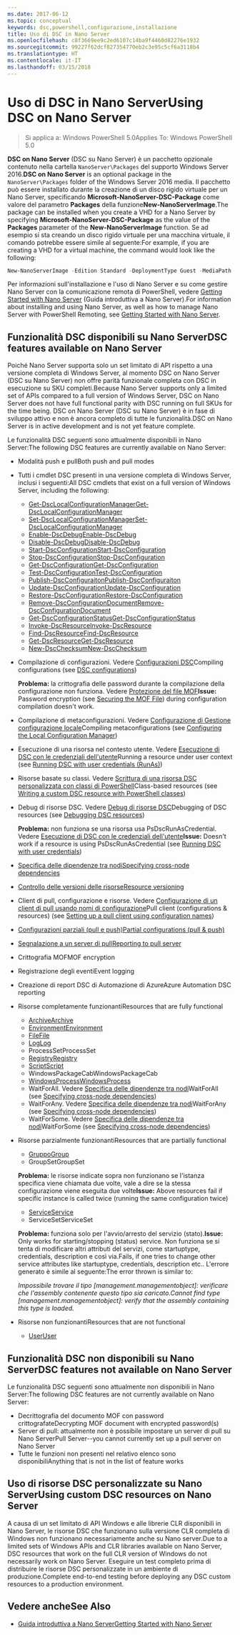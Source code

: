 ```yaml
---
ms.date: 2017-06-12
ms.topic: conceptual
keywords: dsc,powershell,configurazione,installazione
title: Uso di DSC in Nano Server
ms.openlocfilehash: c8f3669ee9c2ed6107c14ba9f4460d82276e1932
ms.sourcegitcommit: 99227f62dcf827354770eb2c3e95c5cf6a3118b4
ms.translationtype: HT
ms.contentlocale: it-IT
ms.lasthandoff: 03/15/2018
---
```

# <a name="using-dsc-on-nano-server"></a><span data-ttu-id="5e690-103">Uso di DSC in Nano Server</span><span class="sxs-lookup"><span data-stu-id="5e690-103">Using DSC on Nano Server</span></span>

> <span data-ttu-id="5e690-104">Si applica a: Windows PowerShell 5.0</span><span class="sxs-lookup"><span data-stu-id="5e690-104">Applies To: Windows PowerShell 5.0</span></span>

<span data-ttu-id="5e690-105">**DSC on Nano Server** (DSC su Nano Server) è un pacchetto opzionale contenuto nella cartella `NanoServer\Packages` del supporto Windows Server 2016.</span><span class="sxs-lookup"><span data-stu-id="5e690-105">**DSC on Nano Server** is an optional package in the `NanoServer\Packages` folder of the Windows Server 2016 media.</span></span> <span data-ttu-id="5e690-106">Il pacchetto può essere installato durante la creazione di un disco rigido virtuale per un Nano Server, specificando **Microsoft-NanoServer-DSC-Package** come valore del parametro **Packages** della funzione**New-NanoServerImage**.</span><span class="sxs-lookup"><span data-stu-id="5e690-106">The package can be installed when you create a VHD for a Nano Server by specifying **Microsoft-NanoServer-DSC-Package** as the value of the **Packages** parameter of the **New-NanoServerImage** function.</span></span> <span data-ttu-id="5e690-107">Se ad esempio si sta creando un disco rigido virtuale per una macchina virtuale, il comando potrebbe essere simile al seguente:</span><span class="sxs-lookup"><span data-stu-id="5e690-107">For example, if you are creating a VHD for a virtual machine, the command would look like the following:</span></span>

```powershell
New-NanoServerImage -Edition Standard -DeploymentType Guest -MediaPath f:\ -BasePath .\Base -TargetPath .\Nano1\Nano.vhd -ComputerName Nano1 -Packages Microsoft-NanoServer-DSC-Package
```

<span data-ttu-id="5e690-108">Per informazioni sull'installazione e l'uso di Nano Server e su come gestire Nano Server con la comunicazione remota di PowerShell, vedere [Getting Started with Nano Server](https://technet.microsoft.com/library/mt126167.aspx) (Guida introduttiva a Nano Server).</span><span class="sxs-lookup"><span data-stu-id="5e690-108">For information about installing and using Nano Server, as well as how to manage Nano Server with PowerShell Remoting, see [Getting Started with Nano Server](https://technet.microsoft.com/library/mt126167.aspx).</span></span>


## <a name="dsc-features-available-on-nano-server"></a><span data-ttu-id="5e690-109">Funzionalità DSC disponibili su Nano Server</span><span class="sxs-lookup"><span data-stu-id="5e690-109">DSC features available on Nano Server</span></span>

 <span data-ttu-id="5e690-110">Poiché Nano Server supporta solo un set limitato di API rispetto a una versione completa di Windows Server, al momento DSC on Nano Server (DSC su Nano Server) non offre parità funzionale completa con DSC in esecuzione su SKU completi.</span><span class="sxs-lookup"><span data-stu-id="5e690-110">Because Nano Server supports only a limited set of APIs compared to a full version of Windows Server, DSC on Nano Server does not have full functional parity with DSC running on full SKUs for the time being.</span></span> <span data-ttu-id="5e690-111">DSC on Nano Server (DSC su Nano Server) è in fase di sviluppo attivo e non è ancora completo di tutte le funzionalità.</span><span class="sxs-lookup"><span data-stu-id="5e690-111">DSC on Nano Server is in active development and is not yet feature complete.</span></span>
 
 <span data-ttu-id="5e690-112">Le funzionalità DSC seguenti sono attualmente disponibili in Nano Server:</span><span class="sxs-lookup"><span data-stu-id="5e690-112">The following DSC features are currently available on Nano Server:</span></span> 


* <span data-ttu-id="5e690-113">Modalità push e pull</span><span class="sxs-lookup"><span data-stu-id="5e690-113">Both push and pull modes</span></span>

* <span data-ttu-id="5e690-114">Tutti i cmdlet DSC presenti in una versione completa di Windows Server, inclusi i seguenti:</span><span class="sxs-lookup"><span data-stu-id="5e690-114">All DSC cmdlets that exist on a full version of Windows Server, including the following:</span></span> 
  * [<span data-ttu-id="5e690-115">Get-DscLocalConfigurationManager</span><span class="sxs-lookup"><span data-stu-id="5e690-115">Get-DscLocalConfigurationManager</span></span>](https://technet.microsoft.com/library/dn407378.aspx)
  * [<span data-ttu-id="5e690-116">Set-DscLocalConfigurationManager</span><span class="sxs-lookup"><span data-stu-id="5e690-116">Set-DscLocalConfigurationManager</span></span>](https://technet.microsoft.com/library/dn521621.aspx)     
  * [<span data-ttu-id="5e690-117">Enable-DscDebug</span><span class="sxs-lookup"><span data-stu-id="5e690-117">Enable-DscDebug</span></span>](https://technet.microsoft.com/en-us/library/mt517870.aspx)
  * [<span data-ttu-id="5e690-118">Disable-DscDebug</span><span class="sxs-lookup"><span data-stu-id="5e690-118">Disable-DscDebug</span></span>](https://technet.microsoft.com/en-us/library/mt517872.aspx)       
  * [<span data-ttu-id="5e690-119">Start-DscConfiguration</span><span class="sxs-lookup"><span data-stu-id="5e690-119">Start-DscConfiguration</span></span>](https://technet.microsoft.com/en-us/library/dn521623.aspx)
  * [<span data-ttu-id="5e690-120">Stop-DscConfiguration</span><span class="sxs-lookup"><span data-stu-id="5e690-120">Stop-DscConfiguration</span></span>](https://technet.microsoft.com/en-us/library/mt143542.aspx)
  * [<span data-ttu-id="5e690-121">Get-DscConfiguration</span><span class="sxs-lookup"><span data-stu-id="5e690-121">Get-DscConfiguration</span></span>](https://technet.microsoft.com/en-us/library/dn407379.aspx)
  * [<span data-ttu-id="5e690-122">Test-DscConfiguration</span><span class="sxs-lookup"><span data-stu-id="5e690-122">Test-DscConfiguration</span></span>](https://technet.microsoft.com/en-us/library/dn407382.aspx)      
  * [<span data-ttu-id="5e690-123">Publish-DscConfiguraiton</span><span class="sxs-lookup"><span data-stu-id="5e690-123">Publish-DscConfiguraiton</span></span>](https://technet.microsoft.com/en-us/library/mt517875.aspx) 
  * [<span data-ttu-id="5e690-124">Update-DscConfiguration</span><span class="sxs-lookup"><span data-stu-id="5e690-124">Update-DscConfiguration</span></span>](https://technet.microsoft.com/en-us/library/mt143541.aspx)
  * [<span data-ttu-id="5e690-125">Restore-DscConfiguration</span><span class="sxs-lookup"><span data-stu-id="5e690-125">Restore-DscConfiguration</span></span>](https://technet.microsoft.com/en-us/library/dn407383.aspx)
  * [<span data-ttu-id="5e690-126">Remove-DscConfigurationDocument</span><span class="sxs-lookup"><span data-stu-id="5e690-126">Remove-DscConfigurationDocument</span></span>](https://technet.microsoft.com/en-us/library/mt143544.aspx)
  * [<span data-ttu-id="5e690-127">Get-DscConfigurationStatus</span><span class="sxs-lookup"><span data-stu-id="5e690-127">Get-DscConfigurationStatus</span></span>](https://technet.microsoft.com/en-us/library/mt517868.aspx)
  * [<span data-ttu-id="5e690-128">Invoke-DscResource</span><span class="sxs-lookup"><span data-stu-id="5e690-128">Invoke-DscResource</span></span>](https://technet.microsoft.com/en-us/library/mt517869.aspx)
  * [<span data-ttu-id="5e690-129">Find-DscResource</span><span class="sxs-lookup"><span data-stu-id="5e690-129">Find-DscResource</span></span>](https://technet.microsoft.com/en-us/library/mt517874.aspx)
  * [<span data-ttu-id="5e690-130">Get-DscResource</span><span class="sxs-lookup"><span data-stu-id="5e690-130">Get-DscResource</span></span>](https://technet.microsoft.com/en-us/library/dn521625.aspx)
  * [<span data-ttu-id="5e690-131">New-DscChecksum</span><span class="sxs-lookup"><span data-stu-id="5e690-131">New-DscChecksum</span></span>](https://technet.microsoft.com/en-us/library/dn521622.aspx)    

* <span data-ttu-id="5e690-132">Compilazione di configurazioni. Vedere [Configurazioni DSC](configurations.md)</span><span class="sxs-lookup"><span data-stu-id="5e690-132">Compiling configurations (see [DSC configurations](configurations.md))</span></span>

  <span data-ttu-id="5e690-133">**Problema:** la crittografia delle password durante la compilazione della configurazione non funziona. Vedere [Protezione del file MOF](securemof.md)</span><span class="sxs-lookup"><span data-stu-id="5e690-133">**Issue:** Password encryption (see [Securing the MOF File](securemof.md)) during configuration compilation doesn't work.</span></span>

* <span data-ttu-id="5e690-134">Compilazione di metaconfigurazioni. Vedere [Configurazione di Gestione configurazione locale](metaConfig.md)</span><span class="sxs-lookup"><span data-stu-id="5e690-134">Compiling metaconfigurations (see [Configuring the Local Configuration Manager](metaConfig.md))</span></span>

* <span data-ttu-id="5e690-135">Esecuzione di una risorsa nel contesto utente. Vedere [Esecuzione di DSC con le credenziali dell'utente](runAsUser.md)</span><span class="sxs-lookup"><span data-stu-id="5e690-135">Running a resource under user context (see [Running DSC with user credentials (RunAs)](runAsUser.md))</span></span>

* <span data-ttu-id="5e690-136">Risorse basate su classi. Vedere [Scrittura di una risorsa DSC personalizzata con classi di PowerShell](authoringResourceClass.md)</span><span class="sxs-lookup"><span data-stu-id="5e690-136">Class-based resources (see [Writing a custom DSC resource with PowerShell classes](authoringResourceClass.md))</span></span>

* <span data-ttu-id="5e690-137">Debug di risorse DSC. Vedere [Debug di risorse DSC](debugresource.md)</span><span class="sxs-lookup"><span data-stu-id="5e690-137">Debugging of DSC resources (see [Debugging DSC resources](debugresource.md))</span></span>
  
  <span data-ttu-id="5e690-138">**Problema:** non funziona se una risorsa usa PsDscRunAsCredential. Vedere [Esecuzione di DSC con le credenziali dell'utente](runAsUser.md)</span><span class="sxs-lookup"><span data-stu-id="5e690-138">**Issue:** Doesn't work if a resource is using PsDscRunAsCredential (see [Running DSC with user credentials](runAsUser.md))</span></span>

* [<span data-ttu-id="5e690-139">Specifica delle dipendenze tra nodi</span><span class="sxs-lookup"><span data-stu-id="5e690-139">Specifying cross-node dependencies</span></span>](crossNodeDependencies.md) 

* [<span data-ttu-id="5e690-140">Controllo delle versioni delle risorse</span><span class="sxs-lookup"><span data-stu-id="5e690-140">Resource versioning</span></span>](sxsResource.md)

* <span data-ttu-id="5e690-141">Client di pull, configurazione e risorse. Vedere [Configurazione di un client di pull usando nomi di configurazione](pullClientConfigNames.md)</span><span class="sxs-lookup"><span data-stu-id="5e690-141">Pull client (configurations & resources) (see [Setting up a pull client using configuration names](pullClientConfigNames.md))</span></span>

* [<span data-ttu-id="5e690-142">Configurazioni parziali (pull e push)</span><span class="sxs-lookup"><span data-stu-id="5e690-142">Partial configurations (pull & push)</span></span>](partialConfigs.md)

* [<span data-ttu-id="5e690-143">Segnalazione a un server di pull</span><span class="sxs-lookup"><span data-stu-id="5e690-143">Reporting to pull server</span></span>](reportServer.md) 

* <span data-ttu-id="5e690-144">Crittografia MOF</span><span class="sxs-lookup"><span data-stu-id="5e690-144">MOF encryption</span></span>

* <span data-ttu-id="5e690-145">Registrazione degli eventi</span><span class="sxs-lookup"><span data-stu-id="5e690-145">Event logging</span></span>

* <span data-ttu-id="5e690-146">Creazione di report DSC di Automazione di Azure</span><span class="sxs-lookup"><span data-stu-id="5e690-146">Azure Automation DSC reporting</span></span>

* <span data-ttu-id="5e690-147">Risorse completamente funzionanti</span><span class="sxs-lookup"><span data-stu-id="5e690-147">Resources that are fully functional</span></span>
  * [<span data-ttu-id="5e690-148">Archive</span><span class="sxs-lookup"><span data-stu-id="5e690-148">Archive</span></span>](archiveResource.md)
  * [<span data-ttu-id="5e690-149">Environment</span><span class="sxs-lookup"><span data-stu-id="5e690-149">Environment</span></span>](environmentResource.md)
  * [<span data-ttu-id="5e690-150">File</span><span class="sxs-lookup"><span data-stu-id="5e690-150">File</span></span>](fileResource.md)
  * [<span data-ttu-id="5e690-151">Log</span><span class="sxs-lookup"><span data-stu-id="5e690-151">Log</span></span>](logResource.md)
  * <span data-ttu-id="5e690-152">ProcessSet</span><span class="sxs-lookup"><span data-stu-id="5e690-152">ProcessSet</span></span>
  * [<span data-ttu-id="5e690-153">Registry</span><span class="sxs-lookup"><span data-stu-id="5e690-153">Registry</span></span>](registryResource.md)
  * [<span data-ttu-id="5e690-154">Script</span><span class="sxs-lookup"><span data-stu-id="5e690-154">Script</span></span>](scriptResource.md)
  * <span data-ttu-id="5e690-155">WindowsPackageCab</span><span class="sxs-lookup"><span data-stu-id="5e690-155">WindowsPackageCab</span></span>
  * [<span data-ttu-id="5e690-156">WindowsProcess</span><span class="sxs-lookup"><span data-stu-id="5e690-156">WindowsProcess</span></span>](windowsProcessResource.md)
  * <span data-ttu-id="5e690-157">WaitForAll. Vedere [Specifica delle dipendenze tra nodi](crossNodeDependencies.md)</span><span class="sxs-lookup"><span data-stu-id="5e690-157">WaitForAll (see [Specifying cross-node dependencies](crossNodeDependencies.md))</span></span>
  * <span data-ttu-id="5e690-158">WaitForAny. Vedere [Specifica delle dipendenze tra nodi](crossNodeDependencies.md)</span><span class="sxs-lookup"><span data-stu-id="5e690-158">WaitForAny (see [Specifying cross-node dependencies](crossNodeDependencies.md))</span></span>
  * <span data-ttu-id="5e690-159">WaitForSome. Vedere [Specifica delle dipendenze tra nodi](crossNodeDependencies.md)</span><span class="sxs-lookup"><span data-stu-id="5e690-159">WaitForSome (see [Specifying cross-node dependencies](crossNodeDependencies.md))</span></span>

* <span data-ttu-id="5e690-160">Risorse parzialmente funzionanti</span><span class="sxs-lookup"><span data-stu-id="5e690-160">Resources that are partially functional</span></span>
  * [<span data-ttu-id="5e690-161">Gruppo</span><span class="sxs-lookup"><span data-stu-id="5e690-161">Group</span></span>](groupResource.md)
  * <span data-ttu-id="5e690-162">GroupSet</span><span class="sxs-lookup"><span data-stu-id="5e690-162">GroupSet</span></span>
  
  <span data-ttu-id="5e690-163">**Problema:** le risorse indicate sopra non funzionano se l'istanza specifica viene chiamata due volte, vale a dire se la stessa configurazione viene eseguita due volte</span><span class="sxs-lookup"><span data-stu-id="5e690-163">**Issue:** Above resources fail if specific instance is called twice (running the same configuration twice)</span></span>
  
  * [<span data-ttu-id="5e690-164">Service</span><span class="sxs-lookup"><span data-stu-id="5e690-164">Service</span></span>](serviceResource.md)
  * <span data-ttu-id="5e690-165">ServiceSet</span><span class="sxs-lookup"><span data-stu-id="5e690-165">ServiceSet</span></span>
  
  <span data-ttu-id="5e690-166">**Problema:** funziona solo per l'avvio/arresto del servizio (stato).</span><span class="sxs-lookup"><span data-stu-id="5e690-166">**Issue:** Only works for starting/stopping (status) service.</span></span> <span data-ttu-id="5e690-167">Non funziona se si tenta di modificare altri attributi del servizi, come startuptype, credentials, description e così via.</span><span class="sxs-lookup"><span data-stu-id="5e690-167">Fails, if one tries to change other service attributes like startuptype, credentials, description etc..</span></span> <span data-ttu-id="5e690-168">L'errore generato è simile al seguente:</span><span class="sxs-lookup"><span data-stu-id="5e690-168">The error thrown is similar to:</span></span>
  
  <span data-ttu-id="5e690-169">*Impossibile trovare il tipo [management.managementobject]: verificare che l'assembly contenente questo tipo sia caricato.*</span><span class="sxs-lookup"><span data-stu-id="5e690-169">*Cannot find type [management.managementobject]: verify that the assembly containing this type is loaded.*</span></span>
  
* <span data-ttu-id="5e690-170">Risorse non funzionanti</span><span class="sxs-lookup"><span data-stu-id="5e690-170">Resources that are not functional</span></span>
  * [<span data-ttu-id="5e690-171">User</span><span class="sxs-lookup"><span data-stu-id="5e690-171">User</span></span>](userResource.md)
  

## <a name="dsc-features-not-available-on-nano-server"></a><span data-ttu-id="5e690-172">Funzionalità DSC non disponibili su Nano Server</span><span class="sxs-lookup"><span data-stu-id="5e690-172">DSC features not available on Nano Server</span></span>

<span data-ttu-id="5e690-173">Le funzionalità DSC seguenti sono attualmente non disponibili in Nano Server:</span><span class="sxs-lookup"><span data-stu-id="5e690-173">The following DSC features are not currently available on Nano Server:</span></span>

* <span data-ttu-id="5e690-174">Decrittografia del documento MOF con password crittografate</span><span class="sxs-lookup"><span data-stu-id="5e690-174">Decrypting MOF document with encrypted password(s)</span></span> 
* <span data-ttu-id="5e690-175">Server di pull: attualmente non è possibile impostare un server di pull su Nano Server</span><span class="sxs-lookup"><span data-stu-id="5e690-175">Pull Server--you cannot currently set up a pull server on Nano Server</span></span>
* <span data-ttu-id="5e690-176">Tutte le funzioni non presenti nel relativo elenco sono disponibili</span><span class="sxs-lookup"><span data-stu-id="5e690-176">Anything that is not in the list of feature works</span></span>

## <a name="using-custom-dsc-resources-on-nano-server"></a><span data-ttu-id="5e690-177">Uso di risorse DSC personalizzate su Nano Server</span><span class="sxs-lookup"><span data-stu-id="5e690-177">Using custom DSC resources on Nano Server</span></span>
 
<span data-ttu-id="5e690-178">A causa di un set limitato di API Windows e alle librerie CLR disponibili in Nano Server, le risorse DSC che funzionano sulla versione CLR completa di Windows non funzionano necessariamente anche su Nano server.</span><span class="sxs-lookup"><span data-stu-id="5e690-178">Due to a limited sets of Windows APIs and CLR libraries available on Nano Server, DSC resources that work on the full CLR version of Windows do not necessarily work on Nano Server.</span></span> <span data-ttu-id="5e690-179">Eseguire un test completo prima di distribuire le risorse DSC personalizzate in un ambiente di produzione.</span><span class="sxs-lookup"><span data-stu-id="5e690-179">Complete end-to-end testing before deploying any DSC custom resources to a production environment.</span></span>

## <a name="see-also"></a><span data-ttu-id="5e690-180">Vedere anche</span><span class="sxs-lookup"><span data-stu-id="5e690-180">See Also</span></span>
- [<span data-ttu-id="5e690-181">Guida introduttiva a Nano Server</span><span class="sxs-lookup"><span data-stu-id="5e690-181">Getting Started with Nano Server</span></span>](https://technet.microsoft.com/library/mt126167.aspx)


